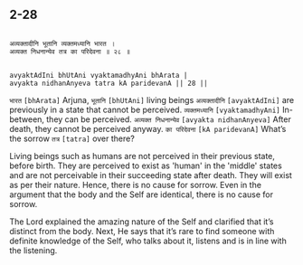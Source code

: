 ## 2-28


```shloka-sa

अव्यक्तादीनि भूतानि व्यक्तमध्यानि भारत ।
अव्यक्त निधनान्येव तत्र का परिदेवना ॥ २८ ॥

```
```shloka-sa-hk

avyaktAdIni bhUtAni vyaktamadhyAni bhArata |
avyakta nidhanAnyeva tatra kA paridevanA || 28 ||

```
`भारत` `[bhArata]` Arjuna, `भूतानि` `[bhUtAni]` living beings `अव्यक्तादीनि` `[avyaktAdIni]` are previously in a state that cannot be perceived. `व्यक्तमध्यानि` `[vyaktamadhyAni]` In-between, they can be perceived. `अव्यक्त निधनान्येव` `[avyakta nidhanAnyeva]` After death, they cannot be perceived anyway. `का परिदेवना` `[kA paridevanA]` What’s the sorrow `तत्र` `[tatra]` over there?

Living beings such as humans are not perceived in their previous state, before birth. They are perceived to exist as 'human' in the 'middle' states and are not perceivable in their succeeding state after death. They will exist as per their nature. Hence, there is no cause for sorrow. Even in the argument that the body and the Self are identical, there is no cause for sorrow. 

The Lord explained the amazing nature of the Self and clarified that it’s distinct from the body. Next, He says that it’s rare to find someone with definite knowledge of the Self, who talks about it, listens and is in line with the listening.


